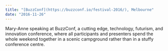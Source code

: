 ```yaml
---
title: "[BuzzConf](https://buzzconf.io/festival-2016/), Melbourne"
date: "2016-11-26"
---
```

Mary-Anne speaking at BuzzConf, a cutting edge, technology, futurism, and innovation conference, where all participants and presenters spend the whole weekend together in a scenic campground rather than in a stuffy conference centre.